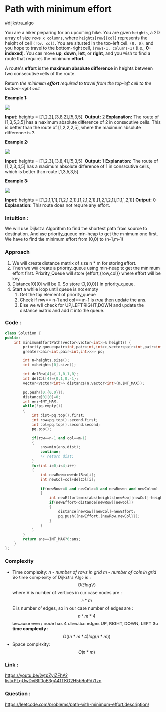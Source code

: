 # Path with minimum effort
#dijkstra_algo 

You are a hiker preparing for an upcoming hike. You are given `heights`, a 2D array of size `rows x columns`, where `heights[row][col]` represents the height of cell `(row, col)`. You are situated in the top-left cell, `(0, 0)`, and you hope to travel to the bottom-right cell, `(rows-1, columns-1)` (i.e., **0-indexed**). You can move **up**, **down**, **left**, or **right**, and you wish to find a route that requires the minimum **effort**.

A route's **effort** is the **maximum absolute difference** in heights between two consecutive cells of the route.

Return _the minimum **effort** required to travel from the top-left cell to the bottom-right cell._

**Example 1:**

![](https://assets.leetcode.com/uploads/2020/10/04/ex1.png)

**Input:** heights = [[1,2,2],[3,8,2],[5,3,5]]
**Output:** 2
**Explanation:** The route of [1,3,5,3,5] has a maximum absolute difference of 2 in consecutive cells.
This is better than the route of [1,2,2,2,5], where the maximum absolute difference is 3.

**Example 2:**

![](https://assets.leetcode.com/uploads/2020/10/04/ex2.png)

**Input:** heights = [[1,2,3],[3,8,4],[5,3,5]]
**Output:** 1
**Explanation:** The route of [1,2,3,4,5] has a maximum absolute difference of 1 in consecutive cells, which is better than route [1,3,5,3,5].

**Example 3:**

![](https://assets.leetcode.com/uploads/2020/10/04/ex3.png)

**Input:** heights = [[1,2,1,1,1],[1,2,1,2,1],[1,2,1,2,1],[1,2,1,2,1],[1,1,1,2,1]]
**Output:** 0
**Explanation:** This route does not require any effort.




### Intuition :

We will use Dijkstra Algorithm to find the shortest path from source to destination. And use priority_queue min-heap to get the minimum one first. We have to find the minimum effort from (0,0) to (n-1,m-1)

### Approach
1. We will create distance matrix of size n * m for storing effort.
2. Then we will create a priority_queue using min-heap to get the minimum effort first. Priority_Queue will store {effort,{row,col}} where effort will be key
3. Distance[0][0] will be 0. So store {0,{0,0}} in priority_queue.
4. Start a while loop until queue is not empty
	1. Get the top element of priority_queue
	2. Check if row== n-1 and col== m-1 is *true* then update the ans.
	3. Else we will check for UP,LEFT,RIGHT,DOWN and update the distance matrix and add it into the queue.


### Code :

```cpp
class Solution {
public:
    int minimumEffortPath(vector<vector<int>>& heights) {
        priority_queue<pair<int,pair<int,int>>,vector<pair<int,pair<int,int>>>,
        greater<pair<int,pair<int,int>>>> pq;

        int n=heights.size();
        int m=heights[0].size();

        int delRow[4]={-1,0,1,0};
        int delCol[4]={0,1,0,-1};
        vector<vector<int>> distance(n,vector<int>(m,INT_MAX));
        
        pq.push({0,{0,0}});
        distance[0][0]=0;
        int ans=INT_MAX;
        while(!pq.empty())
        {
            int dist=pq.top().first;
            int row=pq.top().second.first;
            int col=pq.top().second.second;
            pq.pop();

            if(row==n-1 and col==m-1)
            {
                ans=min(ans,dist);
                continue;
                // return dist;
            }
            for(int i=0;i<4;i++)
            {
                int newRow=row+delRow[i];
                int newCol=col+delCol[i];
                
                if(newRow>=0 and newCol>=0 and newRow<n and newCol<m)
                {
                    int newEffort=max(abs(heights[newRow][newCol]-heights[row][col]),dist);
                    if(newEffort<distance[newRow][newCol])
                    {
                        distance[newRow][newCol]=newEffort;
                        pq.push({newEffort,{newRow,newCol}});
                    }
                }
            }
        }
        return ans==INT_MAX?0:ans;
    }
};
```


### Complexity
- Time complexity:
*n - number of rows in grid*
*m - number of cols in grid*
So time complexity of Dijkstra Algo is : $$O(ElogV)$$
where V is number of vertices in our case nodes are : $$n*m$$
E is number of edges, so in our case number of edges are : $$n*m*4$$ 
because every node has 4 direction edges UP, RIGHT, DOWN, LEFT
So **time complexity :** $$O((n*m*4)log(n*m))$$
- Space complexity: $$O(n*m)$$

### Link :
https://youtu.be/0ytpZyiZFhA?list=PLgUwDviBIf0oE3gA41TKO2H5bHpPd7fzn


### Question :
https://leetcode.com/problems/path-with-minimum-effort/description/